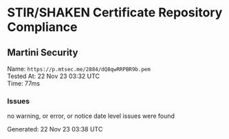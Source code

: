 # STIR/SHAKEN Certificate Repository Compliance

## Martini Security

Name: `https://p.mtsec.me/2884/dQ8qwRRPBR9b.pem`\
Tested At: 22 Nov 23 03:32 UTC\
Time: 77ms

### Issues

no warning, or error, or notice date level issues were found

Generated: 22 Nov 23 03:38 UTC